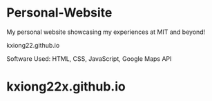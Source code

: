 # Personal-Website
My personal website showcasing my experiences at MIT and beyond!

kxiong22.github.io

Software Used: HTML, CSS, JavaScript, Google Maps API
# kxiong22x.github.io
